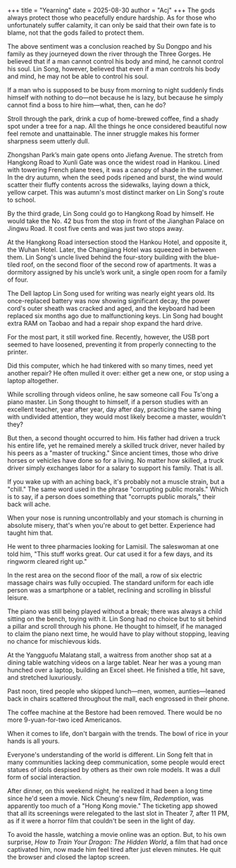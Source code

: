 +++
title = "Yearning"
date = 2025-08-30
author = "Acj"
+++
The gods always protect those who peacefully endure hardship. As for those who unfortunately suffer calamity, it can only be said that their own fate is to blame, not that the gods failed to protect them.

The above sentiment was a conclusion reached by Su Dongpo and his family as they journeyed down the river through the Three Gorges. He believed that if a man cannot control his body and mind, he cannot control his soul. Lin Song, however, believed that even if a man controls his body and mind, he may not be able to control his soul.

If a man who is supposed to be busy from morning to night suddenly finds himself with nothing to do—not because he is lazy, but because he simply cannot find a boss to hire him—what, then, can he do?

Stroll through the park, drink a cup of home-brewed coffee, find a shady spot under a tree for a nap. All the things he once considered beautiful now feel remote and unattainable. The inner struggle makes his former sharpness seem utterly dull.

Zhongshan Park’s main gate opens onto Jiefang Avenue. The stretch from Hangkong Road to Xunli Gate was once the widest road in Hankou. Lined with towering French plane trees, it was a canopy of shade in the summer. In the dry autumn, when the seed pods ripened and burst, the wind would scatter their fluffy contents across the sidewalks, laying down a thick, yellow carpet. This was autumn's most distinct marker on Lin Song's route to school.

By the third grade, Lin Song could go to Hangkong Road by himself. He would take the No. 42 bus from the stop in front of the Jianghan Palace on Jingwu Road. It cost five cents and was just two stops away.

At the Hangkong Road intersection stood the Hankou Hotel, and opposite it, the Wuhan Hotel. Later, the Changjiang Hotel was squeezed in between them. Lin Song's uncle lived behind the four-story building with the blue-tiled roof, on the second floor of the second row of apartments. It was a dormitory assigned by his uncle’s work unit, a single open room for a family of four.

The Dell laptop Lin Song used for writing was nearly eight years old. Its once-replaced battery was now showing significant decay, the power cord's outer sheath was cracked and aged, and the keyboard had been replaced six months ago due to malfunctioning keys. Lin Song had bought extra RAM on Taobao and had a repair shop expand the hard drive.

For the most part, it still worked fine. Recently, however, the USB port seemed to have loosened, preventing it from properly connecting to the printer.

Did this computer, which he had tinkered with so many times, need yet another repair? He often mulled it over: either get a new one, or stop using a laptop altogether.

While scrolling through videos online, he saw someone call Fou Ts'ong a piano master. Lin Song thought to himself, if a person studies with an excellent teacher, year after year, day after day, practicing the same thing with undivided attention, they would most likely become a master, wouldn't they?

But then, a second thought occurred to him. His father had driven a truck his entire life, yet he remained merely a skilled truck driver, never hailed by his peers as a "master of trucking." Since ancient times, those who drive horses or vehicles have done so for a living. No matter how skilled, a truck driver simply exchanges labor for a salary to support his family. That is all.

If you wake up with an aching back, it's probably not a muscle strain, but a "chill." The same word used in the phrase "corrupting public morals." Which is to say, if a person does something that "corrupts public morals," their back will ache.

When your nose is running uncontrollably and your stomach is churning in absolute misery, that's when you're about to get better. Experience had taught him that.

He went to three pharmacies looking for Lamisil. The saleswoman at one told him, "This stuff works great. Our cat used it for a few days, and its ringworm cleared right up."

In the rest area on the second floor of the mall, a row of six electric massage chairs was fully occupied. The standard uniform for each idle person was a smartphone or a tablet, reclining and scrolling in blissful leisure.

The piano was still being played without a break; there was always a child sitting on the bench, toying with it. Lin Song had no choice but to sit behind a pillar and scroll through his phone. He thought to himself, if he managed to claim the piano next time, he would have to play without stopping, leaving no chance for mischievous kids.

At the Yangguofu Malatang stall, a waitress from another shop sat at a dining table watching videos on a large tablet. Near her was a young man hunched over a laptop, building an Excel sheet. He finished a title, hit save, and stretched luxuriously.

Past noon, tired people who skipped lunch—men, women, aunties—leaned back in chairs scattered throughout the mall, each engrossed in their phone.

The coffee machine at the Bestore had been removed. There would be no more 9-yuan-for-two iced Americanos.

When it comes to life, don't bargain with the trends. The bowl of rice in your hands is all yours.

Everyone's understanding of the world is different. Lin Song felt that in many communities lacking deep communication, some people would erect statues of idols despised by others as their own role models. It was a dull form of social interaction.

After dinner, on this weekend night, he realized it had been a long time since he'd seen a movie. Nick Cheung's new film, *Redemption*, was apparently too much of a "Hong Kong movie." The ticketing app showed that all its screenings were relegated to the last slot in Theater 7, after 11 PM, as if it were a horror film that couldn't be seen in the light of day.

To avoid the hassle, watching a movie online was an option. But, to his own surprise, *How to Train Your Dragon: The Hidden World*, a film that had once captivated him, now made him feel tired after just eleven minutes. He quit the browser and closed the laptop screen.
